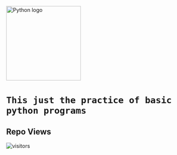 <img width="200" src="https://www.python.org/static/community_logos/python-logo-master-v3-TM.png" alt="Python logo"><br>
# `This just the practice of basic python programs` 

<!-- https://www.python.org/static/community_logos/python-logo-master-v3-TM.png -->

## Repo Views
![visitors](https://visitor-badge.laobi.icu/badge?page_id=TheProGhost.py_prac)
